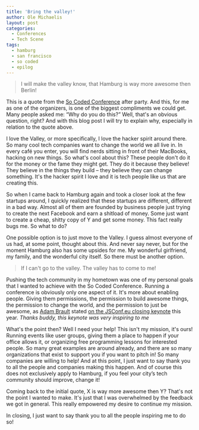 ```yaml
---
title: 'Bring the valley!'
author: Ole Michaelis
layout: post
categories:
  - Conferences
  - Tech Scene
tags:
  - hamburg
  - san francisco
  - so coded
  - epilog
---
```


> I will make the valley know, that Hamburg is way more awesome then Berlin!

This is a quote from the [So Coded Conference](http://socoded.com/) after party. And this, for me as one of the organizers, is one of the biggest compliments we could get. Many people asked me: “Why do you do this?”  Well, that's an obvious question, right? And with this blog post I will try to explain why, especially in relation to the quote above.

I love the Valley, or more specifically, I love the hacker spirit around there. So many cool tech companies want to change the world we all live in. In every café you enter, you will find nerds sitting in front of their MacBooks, hacking on new things. So what's cool about this? These people don't do it for the money or the fame they might get. They do it because they believe! They believe in the things they build – they believe they can change something. It's the hacker spirit I love and it is tech people like us that are creating this. 

So when I came back to Hamburg again and took a closer look at the few startups around, I quickly realized that these startups are different, different in a bad way. Almost all of them are founded by business people just trying to create the next Facebook and earn a shitload of money. Some just want to create a cheap, shitty copy of Y and get some money. This fact really bugs me. So what to do?

One possible option is to just move to the Valley. I guess almost everyone of us had, at some point, thought about this. And never say never, but for the moment Hamburg also has some upsides for me. My wonderful girlfriend, my family, and the wonderful city itself. So there must be another option.

> If I can't go to the valley. The valley has to come to me!

Pushing the tech community in my hometown was one of my personal goals that I wanted to achieve with the So Coded Conference. Running a conference is obviously only one aspect of it. It's more about enabling people. Giving them permissions, the permission to build awesome things, the permission to change the world, and the permission to just be awesome, as [Adam Brault](https://twitter.com/adambrault) stated [on the JSConf.eu closing keynote](http://adambrault.com/2013/09/15/people-first) this year. _Thanks buddy, this keynote was very inspiring to me_

What's the point then? Well I need your help! This isn't my mission, it's ours! Running events like user groups, giving them a place to happen if your office allows it, or organizing free programming lessons for interested people. So many great examples are around already, and there are so many organizations that exist to support you if you want to pitch in! So many companies are willing to help! And at this point, I just want to say thank you to all the people and companies making this happen. And of course this does not exclusively apply to Hamburg, if you feel your city’s tech community should improve, change it!

Coming back to the initial quote, X is way more awesome then Y? That's not the point I wanted to make. It's just that I was overwhelmed by the feedback we got in general. This really empowered my desire to continue my mission.

In closing, I just want to say thank you to all the people inspiring me to do so!

